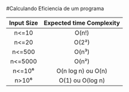 #Calculando Eficiencia de um programa

| Input Size | Expected time Complexity |
| :---: | :---: |
| n<=10 | O(n!) |
| n<=20 | O(2²) |
| n<=500 | O(n³) |
| n<=5000 | O(n²) |
| n<=10⁶ | O(n log n) ou O(n) |
| n>10⁶ | O(1) ou O(log n) |


